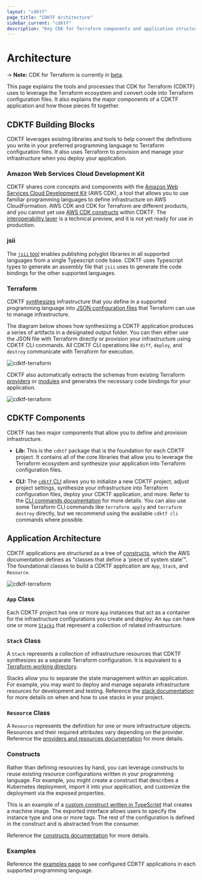 ```yaml
---
layout: "cdktf"
page_title: "CDKTF Architecture"
sidebar_current: "cdktf"
description: "Key CDK for Terraform components and application structure."
---
```


# Architecture

-> **Note:** CDK for Terraform is currently in [beta](/docs/cdktf/index.html#project-maturity-and-production-readiness).

This page explains the tools and processes that CDK for Terraform (CDKTF) uses to leverage the Terraform ecosystem and convert code into Terraform configuration files. It also explains the major components of a CDKTF application and how those pieces fit together.

## CDKTF Building Blocks

CDKTF leverages existing libraries and tools to help convert the definitions you write in your preferred programming language to Terraform configuration files. It also uses Terraform to provision and manage your infrastructure when you deploy your application.

### Amazon Web Services Cloud Development Kit

CDKTF shares core concepts and components with the [Amazon Web Services Cloud Development Kit](https://aws.amazon.com/cdk/) (AWS CDK), a tool that allows you to use familiar programming languages to define infrastructure on AWS CloudFormation. AWS CDK and CDK for Terraform are different products, and you cannot yet use [AWS CDK constructs](https://docs.aws.amazon.com/cdk/latest/guide/constructs.html) within CDKTF. The [interoperability layer](/docs/cdktf/create-and-deploy/aws-adapter.html) is a technical preview, and it is not yet ready for use in production.

### jsii

The [`jsii` tool](https://aws.github.io/jsii/) enables publishing polyglot libraries in all supported languages from a single Typescript code base. CDKTF uses Typescript types to generate an assembly file that `jsii` uses to generate the code bindings for the other supported languages.

### Terraform

CDKTF [synthesizes](/docs/cdktf/cli-reference/commands.html#synth) infrastructure that you define in a supported programming language into [JSON configuration files](https://www.terraform.io/docs/language/syntax/json.html) that Terraform can use to manage infrastructure.

The diagram below shows how synthesizing a CDKTF application produces a series of artifacts in a designated output folder. You can then either use the JSON file with Terraform directly or provision your infrastructure using CDKTF CLI commands. All CDKTF CLI operations like `diff`, `deploy`, and `destroy` communicate with Terraform for execution.

![cdktf-terraform](./images/cdktf-terraform-workflow.png)

CDKTF also automatically extracts the schemas from existing Terraform [providers](/docs/cdktf/concepts/providers-and-resources.html) or [modules](/docs/cdktf/concepts/modules.html) and generates the necessary code bindings for your application.

![cdktf-terraform](./images/provider-modules.png)

## CDKTF Components

CDKTF has two major components that allow you to define and provision infrastructure.

- **Lib:** This is the `cdktf` package that is the foundation for each CDKTF project. It contains all of the core libraries that allow you to leverage the Terraform ecosystem and synthesize your application into Terraform configuration files.

- **CLI:** The [`cdktf` CLI](/docs/cdktf/cli-reference/cli-configuration.html) allows you to initialize a new CDKTF project, adjust project settings, synthesize your infrastructure into Terraform configuration files, deploy your CDKTF application, and more. Refer to the [CLI commands documentation](/docs/cdktf/cli-reference/commands.html) for more details. You can also use some Terraform CLI commands like `terraform apply` and `terraform destroy` directly, but we recommend using the available `cdktf cli` commands where possible.

## Application Architecture

CDKTF applications are structured as a tree of [constructs](https://github.com/aws/constructs), which the AWS documentation defines as "classes that define a 'piece of system state'". The foundational classes to build a CDKTF application are `App`, `Stack`, and `Resource`.

![cdktf-terraform](./images/cdktf-app-architecture.png)

### `App` Class

Each CDKTF project has one or more `App` instances that act as a container for the infrastructure configurations you create and deploy. An `App` can have one or more [`Stacks`](/docs/cdktf/concepts/stacks.html) that represent a collection of related infrastructure.

### `Stack` Class

A `Stack` represents a collection of infrastructure resources that CDKTF synthesizes as a separate Terraform configuration. It is equivalent to a [Terraform working directory](https://www.terraform.io/docs/cli/init/index.html).

Stacks allow you to separate the state management within an application. For example, you may want to deploy and manage separate infrastructure resources for development and testing. Reference the [stack documentation](/docs/cdktf/concepts/stacks.html) for more details on when and how to use stacks in your project.

### `Resource` Class

A `Resource` represents the definition for one or more infrastructure objects. Resources and their required attributes vary depending on the provider. Reference the [providers and resources documentation](/docs/cdktf/concepts/providers-and-resources.html#resources) for more details.

### Constructs

Rather than defining resources by hand, you can leverage constructs to reuse existing resource configurations written in your programming language. For example, you might create a construct that describes a Kubernetes deployment, import it into your application, and customize the deployment via the exposed properties.

This is an example of a [custom construct written in TypeScript](https://github.com/skorfmann/cdktf-hybrid-module/blob/7a84cbea62fbc3c3b7e92c00d75fcaad495cf29b/packages/cdktf-hybrid-module/lib/construct.ts) that creates a machine image. The exported interface allows users to specify the instance type and one or more tags. The rest of the configuration is defined in the construct and is abstracted from the consumer.

Reference the [constructs documentation](/docs/cdktf/concepts/constructs.html) for more details.

### Examples

Reference the [examples page](/docs/cdktf/examples.html) to see configured CDKTF applications in each supported programming language.
